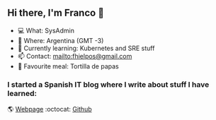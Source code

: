 ## Hi there, I'm Franco :wave:

- :computer: What: SysAdmin
- :round_pushpin: Where: Argentina (GMT -3)
- :closed_book: Currently learning: Kubernetes and SRE stuff
- :mailbox: Contact: [mailto:fhielpos@gmail.com](fhielpos@gmail.com)
- :pizza: Favourite meal: Tortilla de papas

### I started a Spanish IT blog where I write about stuff I have learned:
:earth_americas: [Webpage](https://culpeo.blog) 
:octocat: [Github](https://github.com/culpeoit)

<!--
**fhielpos/fhielpos** is a ✨ _special_ ✨ repository because its `README.md` (this file) appears on your GitHub profile.

Here are some ideas to get you started:

- 🔭 I’m currently working on ...
- 🌱 I’m currently learning ...
- 👯 I’m looking to collaborate on ...
- 🤔 I’m looking for help with ...
- 💬 Ask me about ...
- 📫 How to reach me: ...
- 😄 Pronouns: ...
- ⚡ Fun fact: ...
-->
